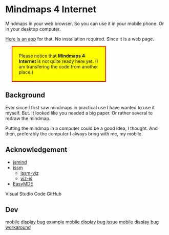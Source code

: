 # Mindmaps 4 Internet

Mindmaps in your web browser. So you can use it in your mobile phone. Or in your desktop computer.

[Here is an app](https://lborgman.github.io/mm4i/mm4i.html) for that.
No installation required. Since it is a web page.

<p style="background:yellow; width:250px; margin-left:20px; padding:20px; border:2px solid red;">
Please notice that <b>Mindmaps 4 Internet</b> is not quite ready here yet.
(I am transfering the code from another place.)
</p>

## Background
Ever since I first saw mindmaps in practical use I have wanted to use it myself. 
But. It looked like you needed a big paper. 
Or rather several to redraw the mindmap. 

Putting the mindmap in a computer could be a good idea, I thought.
And then, preferably the computer I always bring with me, my mobile.


## Acknowledgement

* [jsmind](https://www.npmjs.com/package/jsmind)
* [jssm](https://www.npmjs.com/package/jssm)
    * [jssm-viz](https://www.npmjs.com/package/jssm-viz)
    * [viz-js](https://www.npmjs.com/package/@viz-js/viz)
* [EasyMDE](https://www.npmjs.com/package/easymde)

Visual Studio Code
GitHub

## Dev
[mobile display bug example](https://lborgman.github.io/mm4i/mobile-disp-bug.html)
[mobile display bug issue](https://issues.chromium.org/issues/381679574)
[mobile display bug workaround](https://lborgman.github.io/mm4i/mobile-disp-bug-workaround.html)
